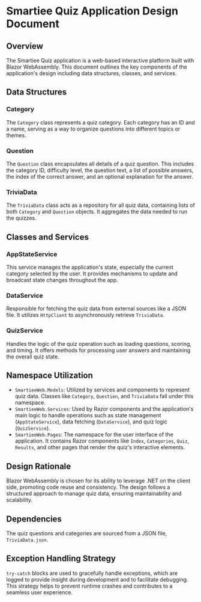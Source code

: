 # Smartiee Quiz Application Design Document

## Overview
The Smartiee Quiz application is a web-based interactive platform built with Blazor WebAssembly. This document outlines the key components of the application's design including data structures, classes, and services.

## Data Structures

### Category
The `Category` class represents a quiz category. Each category has an ID and a name, serving as a way to organize questions into different topics or themes.

### Question
The `Question` class encapsulates all details of a quiz question. This includes the category ID, difficulty level, the question text, a list of possible answers, the index of the correct answer, and an optional explanation for the answer.

### TriviaData
The `TriviaData` class acts as a repository for all quiz data, containing lists of both `Category` and `Question` objects. It aggregates the data needed to run the quizzes.

## Classes and Services

### AppStateService
This service manages the application's state, especially the current category selected by the user. It provides mechanisms to update and broadcast state changes throughout the app.

### DataService
Responsible for fetching the quiz data from external sources like a JSON file. It utilizes `HttpClient` to asynchronously retrieve `TriviaData`.

### QuizService
Handles the logic of the quiz operation such as loading questions, scoring, and timing. It offers methods for processing user answers and maintaining the overall quiz state.

## Namespace Utilization
- `SmartieeWeb.Models`: Utilized by services and components to represent quiz data. Classes like `Category`, `Question`, and `TriviaData` fall under this namespace.
- `SmartieeWeb.Services`: Used by Razor components and the application's main logic to handle operations such as state management (`AppStateService`), data fetching (`DataService`), and quiz logic (`QuizService`).
- `SmartieeWeb.Pages`: The namespace for the user interface of the application. It contains Razor components like `Index`, `Categories`, `Quiz`, `Results`, and other pages that render the quiz's interactive elements.

## Design Rationale
Blazor WebAssembly is chosen for its ability to leverage .NET on the client side, promoting code reuse and consistency. The design follows a structured approach to manage quiz data, ensuring maintainability and scalability.

## Dependencies
The quiz questions and categories are sourced from a JSON file, `TriviaData.json`.

## Exception Handling Strategy
`try-catch` blocks are used to gracefully handle exceptions, which are logged to provide insight during development and to facilitate debugging. This strategy helps to prevent runtime crashes and contributes to a seamless user experience.
